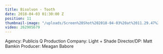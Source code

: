 ```yaml
---
title: Bisolvon - Tooth
date: 2018-04-03 01:30:00 Z
position: 11
thumbnail-image: "/uploads/Screen%20Shot%202018-04-03%20at%2011.29.47%20am.png"
video: 262905679
---
```


Agency: Publicis Q
Production Company: Light + Shade
Director/DP: Matt Bamkin
Producer: Meagan Babore